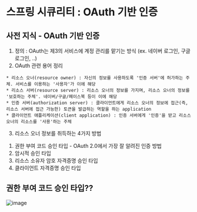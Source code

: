 # 스프링 시큐리티 : OAuth 기반 인증

## 사전 지식 - OAuth 기반 인증
1. 정의 : OAuth는 제3의 서비스에 계정 관리를 맡기는 방식 (ex. 네이버 로그인, 구글 로그인, ..)
2. OAuth 관련 용어 정리
```
* 리소스 오너(resource owner) : 자신의 정보를 사용하도록 '인증 서버'에 허가하는 주체. 서비스를 이용하는 '사용자'가 이에 해당
* 리소스 서버(resource server) : 리소스 오너의 정보를 가지며, 리소스 오너의 정보를 '보호하는 주체'. 네이버/구글/페이스북 등이 이에 해당
* 인증 서버(authorization server) : 클라이언트에게 리소스 오너의 정보에 접근(즉, 리소스 서버에 접근 가능한) 토큰을 발급하는 역할을 하는 application
* 클라이언트 애플리케이션(client application) : 인증 서버에게 '인증'을 받고 리소스 오너의 리소스를 '사용'하는 주체
```
3. 리소스 오너 정보를 취득하는 4가지 방법
  1) 권한 부여 코드 승인 타입 - OAuth 2.0에서 가장 잘 알려진 인증 방법
  2) 암시적 승인 타입
  3) 리소스 소유자 암호 자격증명 승인 타입
  4) 클라이언트 자격증명 승인 타입

## 권한 부여 코드 승인 타입??
![image](https://github.com/chp320/ts/assets/47440517/521c28ea-73ce-4600-aa4f-76f43ef364dd)
